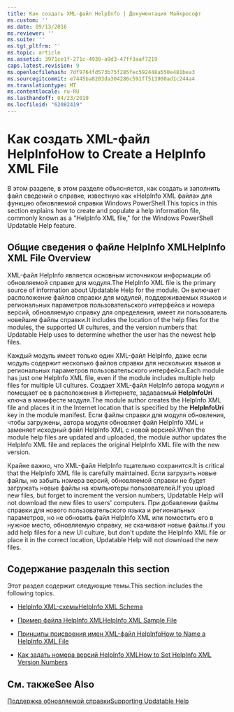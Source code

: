 ```yaml
---
title: Как создать XML-файл HelpInfo | Документация Майкрософт
ms.custom: ''
ms.date: 09/13/2016
ms.reviewer: ''
ms.suite: ''
ms.tgt_pltfrm: ''
ms.topic: article
ms.assetid: 3971ce1f-271c-4938-a9d3-47ff3aaf7219
caps.latest.revision: 9
ms.openlocfilehash: 7df9764fd573b75f285fec592448a550e481bea3
ms.sourcegitcommit: e7445ba8203da304286c591ff513900ad1c244a4
ms.translationtype: MT
ms.contentlocale: ru-RU
ms.lasthandoff: 04/23/2019
ms.locfileid: "62082419"
---
```

# <a name="how-to-create-a-helpinfo-xml-file"></a><span data-ttu-id="47138-102">Как создать XML-файл HelpInfo</span><span class="sxs-lookup"><span data-stu-id="47138-102">How to Create a HelpInfo XML File</span></span>

<span data-ttu-id="47138-103">В этом разделе, в этом разделе объясняется, как создать и заполнить файл сведений о справке, известную как «HelpInfo XML файла» для функцию обновляемой справки Windows PowerShell.</span><span class="sxs-lookup"><span data-stu-id="47138-103">This topics in this section explains how to create and populate a help information file, commonly known as a "HelpInfo XML file," for the Windows PowerShell Updatable Help feature.</span></span>

## <a name="helpinfo-xml-file-overview"></a><span data-ttu-id="47138-104">Общие сведения о файле HelpInfo XML</span><span class="sxs-lookup"><span data-stu-id="47138-104">HelpInfo XML File Overview</span></span>

<span data-ttu-id="47138-105">XML-файл HelpInfo является основным источником информации об обновляемой справке для модуля.</span><span class="sxs-lookup"><span data-stu-id="47138-105">The HelpInfo XML file is the primary source of information about Updatable Help for the module.</span></span> <span data-ttu-id="47138-106">Он включает расположение файлов справки для модулей, поддерживаемых языков и региональных параметров пользовательского интерфейса и номера версий, обновляемую справку для определения, имеет ли пользователь новейшие файлы справки.</span><span class="sxs-lookup"><span data-stu-id="47138-106">It includes the location of the help files for the modules, the supported UI cultures, and the version numbers that Updatable Help uses to determine whether the user has the newest help files.</span></span>

<span data-ttu-id="47138-107">Каждый модуль имеет только один XML-файл HelpInfo, даже если модуль содержит несколько файлов справки для нескольких языков и региональных параметров пользовательского интерфейса.</span><span class="sxs-lookup"><span data-stu-id="47138-107">Each module has just one HelpInfo XML file, even if the module includes multiple help files for multiple UI cultures.</span></span> <span data-ttu-id="47138-108">Создает XML-файл HelpInfo автора модуля и помещает ее в расположения в Интернете, задаваемый **HelpInfoUri** ключа в манифесте модуля.</span><span class="sxs-lookup"><span data-stu-id="47138-108">The module author creates the HelpInfo XML file and places it in the Internet location that is specified by the **HelpInfoUri** key in the module manifest.</span></span> <span data-ttu-id="47138-109">Если файлы справки для модуля обновления, чтобы загружены, автора модуля обновляет файл HelpInfo XML и заменяет исходный файл HelpInfo XML с новой версией.</span><span class="sxs-lookup"><span data-stu-id="47138-109">When the module help files are updated and uploaded, the module author updates the HelpInfo XML file and replaces the original HelpInfo XML file with the new version.</span></span>

<span data-ttu-id="47138-110">Крайне важно, что XML-файл HelpInfo тщательно сохранится.</span><span class="sxs-lookup"><span data-stu-id="47138-110">It is critical that the HelpInfo XML file is carefully maintained.</span></span> <span data-ttu-id="47138-111">Если загрузить новые файлы, но забыть номера версий, обновляемой справки не будет загружать новые файлы на компьютеры пользователей.</span><span class="sxs-lookup"><span data-stu-id="47138-111">If you upload new files, but forget to increment the version numbers, Updatable Help will not download the new files to users' computers.</span></span> <span data-ttu-id="47138-112">При добавлении файлы справки для нового пользовательского языка и региональных параметров, но не обновить файл HelpInfo XML или поместить его в нужное место, обновляемую справку, не скачивают новые файлы.</span><span class="sxs-lookup"><span data-stu-id="47138-112">if you add help files for a new UI culture, but don't update the HelpInfo XML file or place it in the correct location, Updatable Help will not download the new files.</span></span>

## <a name="in-this-section"></a><span data-ttu-id="47138-113">Содержание раздела</span><span class="sxs-lookup"><span data-stu-id="47138-113">In this section</span></span>

<span data-ttu-id="47138-114">Этот раздел содержит следующие темы.</span><span class="sxs-lookup"><span data-stu-id="47138-114">This section includes the following topics.</span></span>

- [<span data-ttu-id="47138-115">HelpInfo XML-схемы</span><span class="sxs-lookup"><span data-stu-id="47138-115">HelpInfo XML Schema</span></span>](./helpinfo-xml-schema.md)

- [<span data-ttu-id="47138-116">Пример файла HelpInfo XML</span><span class="sxs-lookup"><span data-stu-id="47138-116">HelpInfo XML Sample File</span></span>](./helpinfo-xml-sample-file.md)

- [<span data-ttu-id="47138-117">Принципы присвоения имен XML-файл HelpInfo</span><span class="sxs-lookup"><span data-stu-id="47138-117">How to Name a HelpInfo XML File</span></span>](./how-to-name-a-helpinfo-xml-file.md)

- [<span data-ttu-id="47138-118">Как задать номера версий HelpInfo XML</span><span class="sxs-lookup"><span data-stu-id="47138-118">How to Set HelpInfo XML Version Numbers</span></span>](./how-to-set-helpinfo-xml-version-numbers.md)

## <a name="see-also"></a><span data-ttu-id="47138-119">См. также</span><span class="sxs-lookup"><span data-stu-id="47138-119">See Also</span></span>

[<span data-ttu-id="47138-120">Поддержка обновляемой справки</span><span class="sxs-lookup"><span data-stu-id="47138-120">Supporting Updatable Help</span></span>](./supporting-updatable-help.md)